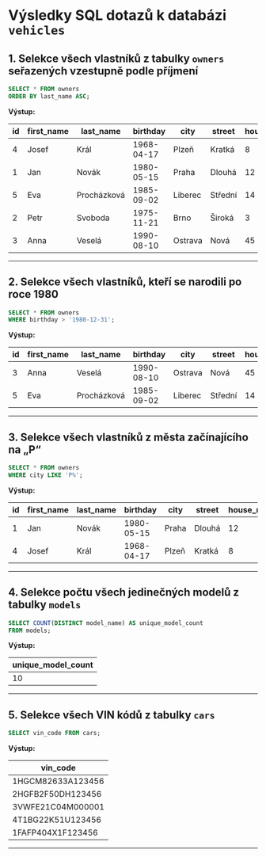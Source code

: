 
# Výsledky SQL dotazů k databázi `vehicles`

## 1. Selekce všech vlastníků z tabulky `owners` seřazených vzestupně podle příjmení

```sql
SELECT * FROM owners
ORDER BY last_name ASC;
```

**Výstup:**

| id | first_name | last_name    | birthday   | city     | street   | house_number | zip_code |
|----|------------|--------------|------------|----------|----------|---------------|----------|
| 4  | Josef      | Král         | 1968-04-17 | Plzeň    | Kratká   | 8             | 30100    |
| 1  | Jan        | Novák        | 1980-05-15 | Praha    | Dlouhá   | 12            | 11000    |
| 5  | Eva        | Procházková  | 1985-09-02 | Liberec  | Střední  | 14            | 46001    |
| 2  | Petr       | Svoboda      | 1975-11-21 | Brno     | Široká   | 3             | 60200    |
| 3  | Anna       | Veselá       | 1990-08-10 | Ostrava  | Nová     | 45            | 70030    |

---

## 2. Selekce všech vlastníků, kteří se narodili po roce 1980

```sql
SELECT * FROM owners
WHERE birthday > '1980-12-31';
```

**Výstup:**

| id | first_name | last_name   | birthday   | city     | street   | house_number | zip_code |
|----|------------|-------------|------------|----------|----------|---------------|----------|
| 3  | Anna       | Veselá      | 1990-08-10 | Ostrava  | Nová     | 45            | 70030    |
| 5  | Eva        | Procházková | 1985-09-02 | Liberec  | Střední  | 14            | 46001    |

---

## 3. Selekce všech vlastníků z města začínajícího na „P“

```sql
SELECT * FROM owners
WHERE city LIKE 'P%';
```

**Výstup:**

| id | first_name | last_name | birthday   | city  | street | house_number | zip_code |
|----|------------|-----------|------------|-------|--------|---------------|----------|
| 1  | Jan        | Novák     | 1980-05-15 | Praha | Dlouhá | 12            | 11000    |
| 4  | Josef      | Král      | 1968-04-17 | Plzeň | Kratká | 8             | 30100    |

---

## 4. Selekce počtu všech jedinečných modelů z tabulky `models`

```sql
SELECT COUNT(DISTINCT model_name) AS unique_model_count
FROM models;
```

**Výstup:**

| unique_model_count |
|--------------------|
| 10                 |

---

## 5. Selekce všech VIN kódů z tabulky `cars`

```sql
SELECT vin_code FROM cars;
```

**Výstup:**

| vin_code           |
|--------------------|
| 1HGCM82633A123456  |
| 2HGFB2F50DH123456  |
| 3VWFE21C04M000001  |
| 4T1BG22K51U123456  |
| 1FAFP404X1F123456  |

---
